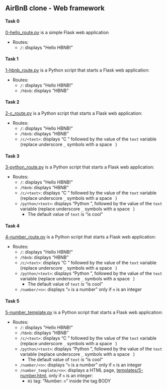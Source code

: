 ## AirBnB clone - Web framework

#### Task 0
[0-hello_route.py](0-hello_route.py) is a simple Flask web application
- Routes:
	- `/`: displays "Hello HBNB!"

#### Task 1
[1-hbnb_route.py](1-hbnb_route.py) is a Python script that starts a Flask web application:
- Routes:
	- `/`: displays "Hello HBNB!"
	- `/hbnb`: displays “HBNB”

#### Task 2
[2-c_route.py](2-c_route.py) is a Python script that starts a Flask web application:
- Routes:
	- `/`: displays "Hello HBNB!"
	- `/hbnb`: displays “HBNB”
	- `/c/<text>`: displays “C ” followed by the value of the `text` variable (replace underscore `_` symbols with a space ` `)

#### Task 3
[3-python_route.py](3-python_route.py) is a Python script that starts a Flask web application:
- Routes:
	- `/`: displays "Hello HBNB!"
	- `/hbnb`: displays “HBNB”
	- `/c/<text>`: displays “C ” followed by the value of the `text` variable (replace underscore `_` symbols with a space ` `)
	- `/python/<text>`: displays “Python ”, followed by the value of the `text` variable (replace underscore `_` symbols with a space ` `)
		- The default value of `text` is “is cool”

#### Task 4
[4-number_route.py](4-number_route.py) is a Python script that starts a Flask web application:
- Routes:
	- `/`: displays "Hello HBNB!"
	- `/hbnb`: displays “HBNB”
	- `/c/<text>`: displays “C ” followed by the value of the `text` variable (replace underscore `_` symbols with a space ` `)
	- `/python/<text>`: displays “Python ”, followed by the value of the `text` variable (replace underscore `_` symbols with a space ` `)
		- The default value of `text` is “is cool”
	- `/number/<n>`: displays “`n` is a number” only if `n` is an integer

#### Task 5
[5-number_template.py](5-number_template.py) is a Python script that starts a Flask web application:
- Routes:
	- `/`: displays "Hello HBNB!"
	- `/hbnb`: displays “HBNB”
	- `/c/<text>`: displays “C ” followed by the value of the `text` variable (replace underscore `_` symbols with a space ` `)
	- `/python/<text>`: displays “Python ”, followed by the value of the `text` variable (replace underscore `_` symbols with a space ` `)
		- The default value of `text` is “is cool”
	- `/number/<n>`: displays “`n` is a number” only if `n` is an integer
	- `/number_template/<n>`: displays a HTML page, [templates/5-number.html](templates/5-number.html), only if `n` is an integer:
		- `H1` tag: “Number: `n`” inside the tag BODY
